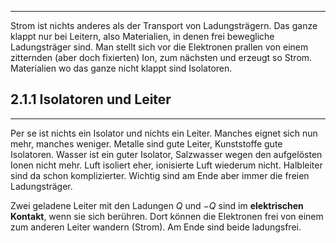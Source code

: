 ***

Strom ist nichts anderes als der Transport von Ladungsträgern. Das ganze klappt nur bei Leitern, also Materialien, in denen frei bewegliche Ladungsträger sind. Man stellt sich vor die Elektronen prallen von einem zitternden (aber doch fixierten) Ion, zum nächsten und erzeugt so Strom. Materialien wo das ganze nicht klappt sind Isolatoren.

## 2.1.1 Isolatoren und Leiter
***

Per se ist nichts ein Isolator und nichts ein Leiter. Manches eignet sich nun mehr, manches weniger. 
Metalle sind gute Leiter, Kunststoffe gute Isolatoren. 
Wasser ist ein guter Isolator, Salzwasser wegen den aufgelösten Ionen nicht mehr. 
Luft isoliert eher, ionisierte Luft wiederum nicht.
Halbleiter sind da schon komplizierter. Wichtig sind am Ende aber immer die freien Ladungsträger.

Zwei geladene Leiter mit den Ladungen $Q$ und $-Q$ sind im **elektrischen Kontakt**, wenn sie sich berühren. Dort können die Elektronen frei von einem zum anderen Leiter wandern (Strom). Am Ende sind beide ladungsfrei.